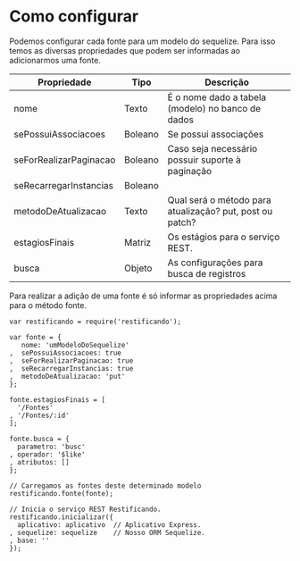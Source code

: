 # Como configurar

Podemos configurar cada fonte para um modelo do sequelize. Para isso temos as diversas propriedades que podem ser informadas ao adicionarmos uma fonte.

| Propriedade  | Tipo | Descrição  | 
|---|---|---|
| nome  | Texto  |  É o nome dado a tabela (modelo) no banco de dados |
| sePossuiAssociacoes  | Boleano  | Se possui associações  |
| seForRealizarPaginacao  | Boleano  | Caso seja necessário possuir suporte à paginação  |
| seRecarregarInstancias | Boleano  |   |
| metodoDeAtualizacao  | Texto  | Qual será o método para atualização? put, post ou patch?  |
| estagiosFinais | Matriz | Os estágios para o serviço REST. |
| busca | Objeto | As configurações para busca de registros |


Para realizar a adição de uma fonte é só informar as propriedades acima para o método fonte.

    var restificando = require('restificando');
    
    var fonte = {
       nome: 'umModeloDoSequelize'
    ,  sePossuiAssociacoes: true
    ,  seForRealizarPaginacao: true
    ,  seRecarregarInstancias: true
    ,  metodoDeAtualizacao: 'put'
    };

    fonte.estagiosFinais = [ 
      '/Fontes'              
    , '/Fontes/:id'
    ];  
    
    fonte.busca = {
      parametro: 'busc'  
    , operador: '$like' 
    , atributos: []   
    };
    
    // Carregamos as fontes deste determinado modelo
    restificando.fonte(fonte);
    
    // Inicia o serviço REST Restificando.
    restificando.inicializar({
      aplicativo: aplicativo  // Aplicativo Express.
    , sequelize: sequelize    // Nosso ORM Sequelize.
    , base: ''        
    });
